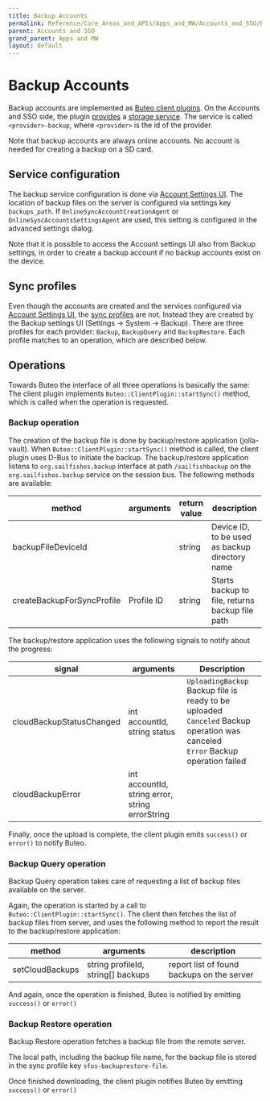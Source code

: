 ```yaml
---
title: Backup Accounts
permalink: Reference/Core_Areas_and_APIs/Apps_and_MW/Accounts_and_SSO/Backup_Accounts
parent: Accounts and SSO
grand_parent: Apps and MW
layout: default
---
```


# Backup Accounts

Backup accounts are implemented as [Buteo client plugins](/Reference/Core_Areas_and_APIs/Apps_and_MW/Synchronization/#buteo-client-plugins). On the Accounts and SSO side, the plugin [provides](../Providers_and_Services#provider-description-files) a [storage service](../Providers_and_Services#predefined-service-types). The service is called `<provider>-backup`, where `<provider>` is the id of the provider.

Note that backup accounts are always online accounts. No account is needed for creating a backup on a SD card.

## Service configuration

The backup service configuration is done via [Account Settings UI](/Reference/Core_Areas_and_APIs/Apps_and_MW/Accounts_and_SSO/Settings_UI). The location of backup files on the server is configured via settings key `backups_path`. If `OnlineSyncAccountCreationAgent` or `OnlineSyncAccountsSettingsAgent` are used, this setting is configured in the advanced settings dialog.

Note that it is possible to access the Account settings UI also from Backup settings, in order to create a backup account if no backup accounts exist on the device.

## Sync profiles

Even though the accounts are created and the services configured via  [Account Settings UI](/Reference/Core_Areas_and_APIs/Apps_and_MW/Accounts_and_SSO/Settings_UI), the [sync profiles](/Reference/Core_Areas_and_APIs/Apps_and_MW/Synchronization/#sync-profiles) are not. Instead they are created by the Backup settings UI (Settings → System → Backup). There are three profiles for each provider: `Backup`, `BackupQuery` and `BackupRestore`. Each profile matches to an operation, which are described below.

## Operations

Towards Buteo the interface of all three operations is basically the same: The client plugin implements `Buteo::ClientPlugin::startSync()` method, which is called when the operation is requested.

### Backup operation

The creation of the backup file is done by backup/restore application (jolla-vault). When `Buteo::ClientPlugin::startSync()` method is called, the client plugin uses D-Bus to initiate the backup. The backup/restore application listens to `org.sailfishos.backup` interface at path `/sailfishbackup` on the `org.sailfishos.backup` service on the session bus. The following methods are available:

| method                     | arguments  | return value | description                                     |
| ------                     | ---------  | ------------ | -----------                                     |
| backupFileDeviceId         |            | string       | Device ID, to be used as backup directory name  |
| createBackupForSyncProfile | Profile ID | string       | Starts backup to file, returns backup file path |

The backup/restore application uses the following signals to notify about the progress:

| signal                   | arguments                                       | Description                                                                                                                                |
| ------                   | ---------                                       | -----------                                                                                                                                |
| cloudBackupStatusChanged | int accountId, string status                    | `UploadingBackup` Backup file is ready to be uploaded <br/> `Canceled` Backup operation was canceled <br/> `Error` Backup operation failed |
| cloudBackupError         | int accountId, string error, string errorString |                                                                                                                                            |

Finally, once the upload is complete, the client plugin emits `success()` or `error()` to notify Buteo.

### Backup Query operation

Backup Query operation takes care of requesting a list of backup files available on the server.

Again, the operation is started by a call to `Buteo::ClientPlugin::startSync()`. The client then fetches the list of backup files from server, and uses the following method to report the result to the backup/restore application:

| method                     | arguments                          | description                                     |
| ------                     | ---------                          | -----------                                     |
| setCloudBackups            | string profileId, string[] backups | report list of found backups on the server      |

And again, once the operation is finished, Buteo is notified by emitting `success()` or `error()`

### Backup Restore operation

Backup Restore operation fetches a backup file from the remote server.

The local path, including the backup file name, for the backup file is stored in the sync profile key `sfos-backuprestore-file`.

Once finished downloading, the client plugin notifies Buteo by emitting `success()` or `error()`

